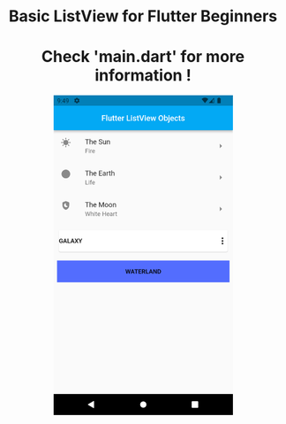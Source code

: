 <h1 align="center">Basic ListView for Flutter Beginners</h1> 
<h1 align="center">Check 'main.dart' for more information ! </h1> 


<p align="center">
  <img src="https://github.com/sametTonbul/flutter_basic_list_view/blob/main/Basic%20ListView%20Object.png" width="325" height="578" />
